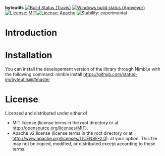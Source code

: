 **byteutils**
[![Build Status (Travis)](https://img.shields.io/travis/status-im/byteutils/master.svg?label=Linux%20/%20macOS "Linux/macOS build status (Travis)")](https://travis-ci.org/status-im/byteutils)
[![Windows build status (Appveyor)](https://img.shields.io/appveyor/ci/status-im/byteutils/master.svg?label=Windows "Windows build status (Appveyor)")](https://ci.appveyor.com/project/jarradh/byteutils)
[![License: MIT](https://img.shields.io/badge/License-MIT-blue.svg)](https://opensource.org/licenses/MIT)[![License: Apache](https://img.shields.io/badge/License-Apache%202.0-blue.svg)](https://opensource.org/licenses/Apache-2.0)
![Stability: experimental](https://img.shields.io/badge/stability-experimental-orange.svg)

# Introduction



# Installation

You can install the developement version of the library through Nimbl,e with the following command:
nimble install https://github.com/status-im/byteutils@#master

# License

Licensed and distributed under either of
  * MIT license (license terms in the root directory or at http://opensource.org/licenses/MIT).
  * Apache v2 license (license terms in the root directory or at http://www.apache.org/licenses/LICENSE-2.0).
at your option. This file may not be copied, modified, or distributed except according to those terms.

